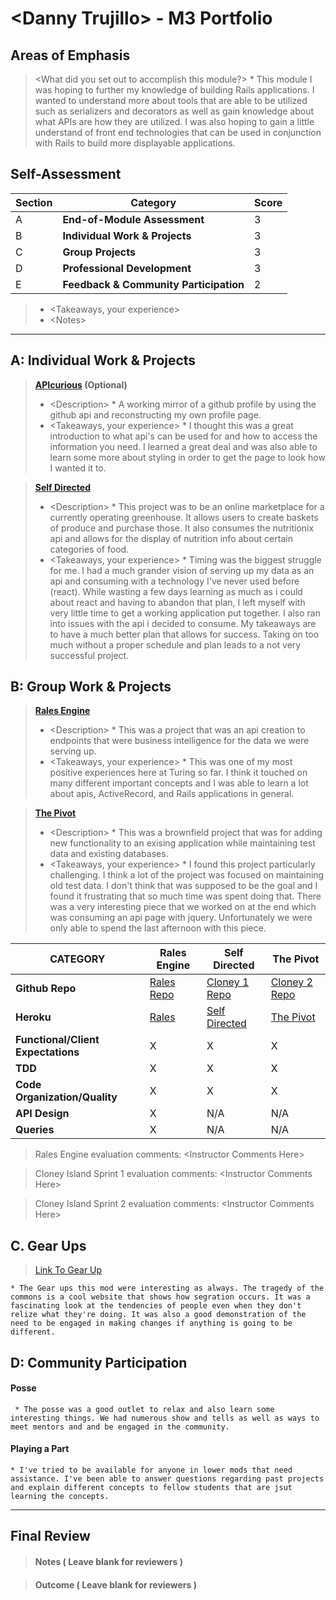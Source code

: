 # \<Danny Trujillo> - M3 Portfolio

## Areas of Emphasis
> \<What did you set out to accomplish this module?>
    * This module I was hoping to further my knowledge of building Rails applications. I wanted to understand more about tools that are able to be utilized such as serializers and decorators as well as gain knowledge about what APIs are how they are utilized. I was also hoping to gain a little understand of front end technologies that can be used in conjunction with Rails to build more displayable applications. 


## Self-Assessment

| Section | Category | Score |
| --- | ----- | --- |
| A | **End-of-Module Assessment** | 3 |
| B | **Individual Work & Projects** | 3 |
| C | **Group Projects** | 3 |
| D | **Professional Development** | 3 |
| E | **Feedback & Community Participation** | 2 |

>* \<Takeaways, your experience>
>* \<Notes>

-----------------------

## A: Individual Work & Projects

> **[APIcurious](http://backend.turing.io/module3/projects/apicurious) (Optional)**
>* \<Description>
    * A working mirror of a github profile by using the github api and reconstructing my own profile page.
>* \<Takeaways, your experience>
    * I thought this was a great introduction to what api's can be used for and how to access the information you need. I learned a great deal and was also able to learn some more about styling in order to get the page to look how I wanted it to. 

> **[Self Directed](http://backend.turing.io/module3/projects/self_directed_project)**
>* \<Description>
    * This project was to be an online marketplace for a currently operating greenhouse. It allows users to create baskets of produce and purchase those. It also consumes the nutritionix api and allows for the display of nutrition info about certain categories of food. 
>* \<Takeaways, your experience>
    * Timing was the biggest struggle for me. I had a much grander vision of serving up my data as an api and consuming with a technology I've never used before (react). While wasting a few days learning as much as i could about react and having to abandon that plan, I left myself with very little time to get a working application put together. I also ran into issues with the api i decided to consume. My takeaways are to have a much better plan that allows for success. Taking on too much without a proper schedule and plan leads to a not very successful project. 

## B: Group Work & Projects

> **[Rales Engine](http://backend.turing.io/module3/projects/rails_engine)**
>* \<Description>
    * This was a project that was an api creation to endpoints that were business intelligence for the data we were serving up. 
>* \<Takeaways, your experience>
    * This was one of my most positive experiences here at Turing so far. I think it touched on many different important concepts and I was able to learn a lot about apis, ActiveRecord, and Rails applications in general. 

> **[The Pivot](http://backend.turing.io/module3/projects/the_pivot)**
>* \<Description>
    * This was a brownfield project that was for adding new functionality to an exising application while maintaining test data and existing databases. 
>* \<Takeaways, your experience>
    * I found this project particularly challenging. I think a lot of the project was focused on maintaining old test data. I don't think that was supposed to be the goal and I found it frustrating that so much time was spent doing that. There was a very interesting piece that we worked on at the end which was consuming an api page with jquery. Unfortunately we were only able to spend the last afternoon with this piece.  
    
    
| CATEGORY | Rales Engine | Self Directed | The Pivot |
| --- | --- | --- | --- |
| **Github Repo** | [Rales Repo](https://github.com/djtrujillo/rales_engine) | [Cloney 1 Repo](https://github.com/djtrujillo/farmers_market) | [Cloney 2 Repo](https://github.com/Aram-Anderson/the_pivot_redux) |
| **Heroku** | [Rales](https://github.com/djtrujillo/rales_engine) | [Self Directed](https://fast-dusk-32845.herokuapp.com/) | [The Pivot](https://) |
| **Functional/Client Expectations** | X | X | X |
| **TDD** | X | X | X |
| **Code Organization/Quality** | X | X | X |
| **API Design** | X | N/A | N/A |
| **Queries** | X | N/A | N/A |

> Rales Engine evaluation comments:
\<Instructor Comments Here>

> Cloney Island Sprint 1 evaluation comments:
\<Instructor Comments Here>

> Cloney Island Sprint 2 evaluation comments:
\<Instructor Comments Here>

## C. **Gear Ups**

> [Link To Gear Up]()

    * The Gear ups this mod were interesting as always. The tragedy of the commons is a cool website that shows how segration occurs. It was a fascinating look at the tendencies of people even when they don't relize what they're doing. It was also a good demonstration of the need to be engaged in making changes if anything is going to be different. 

## D: Community Participation


#### **Posse**
     * The posse was a good outlet to relax and also learn some interesting things. We had numerous show and tells as well as ways to meet mentors and and be engaged in the community.  

#### **Playing a Part**
    * I've tried to be available for anyone in lower mods that need assistance. I've been able to answer questions regarding past projects and explain different concepts to fellow students that are jsut learning the concepts.


------------------

## Final Review

> #### Notes ( Leave blank for reviewers )

> #### Outcome ( Leave blank for reviewers )
